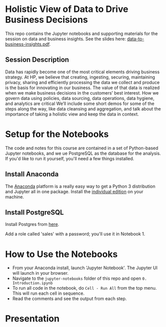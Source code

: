 # Holistic View of Data to Drive Business Decisions

This repo contains the Jupyter notebooks and supporting materials for the
session on data and business insights.  See the slides here: [data-to-business-insights.pdf](presentation/data-to-business-insights.pdf). 

## Session Description

Data has rapidly become one of the most critical elements driving business strategy.  At HP, we believe that creating,
 ingesting, securing, maintaining privacy, sharing and efficiently processing the data we collect and produce is the
  basis for innovating in our business.  The value of that data is realized when we make business decisions in
   the customers’ best interest.  How we govern data using policies, data sourcing, data operations, data hygiene,
    and analytics are critical  We’ll include some short demos for some of the steps along the way, like data 
    cleansing and aggregation, and talk about the importance of taking a holistic view and keep the data in context.

# Setup for the Notebooks

The code  and notes for this course are contained in a set of Python-based Jupyter notebooks, and we ue PostgreSQL as the database for the analysis.
If you'd like to run it yourself, you'll need a few things installed.

## Install Anaconda

The [Anaconda](https://www.anaconda.com/) platform is a really easy way to get a Python 3 distribution and Jupyter
all in one package.  Install the [individual edition](https://www.anaconda.com/products/individual) on your
machine.

## Install PostgreSQL

Install Postgres from [here](https://www.postgresql.org/download/).

Add a role called 'sales' with a password; you'll use it in Notebook 1.

# How to Use the Notebooks

- From your Anaconda install, launch 'Jupyter Notebook'.  The Jupyter UI will launch in your browser.
- Navigate to the ```jupyter-notebooks``` folder of this repo and open ```0. Introduction.ipynb```
- To run all code in the notebook, do ```Cell - Run All``` from the top menu.  This will run each cell in sequence.
- Read the comments and see the output from each step.

# Presentation


